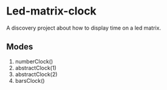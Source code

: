 # Led-matrix-clock
A discovery project about how to display time on a led matrix.

## Modes
1. numberClock()
2. abstractClock(1)
3. abstractClock(2)
4. barsClock()
